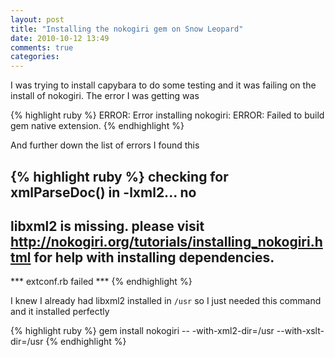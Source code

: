 ```yaml
---
layout: post
title: "Installing the nokogiri gem on Snow Leopard"
date: 2010-10-12 13:49
comments: true
categories: 
---
```


I was trying to install capybara to do some testing and it was failing on the install of nokogiri. The error I was getting was

{% highlight ruby %}
ERROR:  Error installing nokogiri:
ERROR: Failed to build gem native extension.
{% endhighlight %}

And further down the list of errors I found this

{% highlight ruby %}
checking for xmlParseDoc() in -lxml2... no
-----
libxml2 is missing.  please visit http://nokogiri.org/tutorials/installing_nokogiri.html for help with installing dependencies.
-----
*** extconf.rb failed ***
{% endhighlight %}

I knew I already had libxml2 installed in `/usr` so I just needed this command and it installed perfectly

{% highlight ruby %}
gem install nokogiri -- -with-xml2-dir=/usr --with-xslt-dir=/usr
{% endhighlight %}
